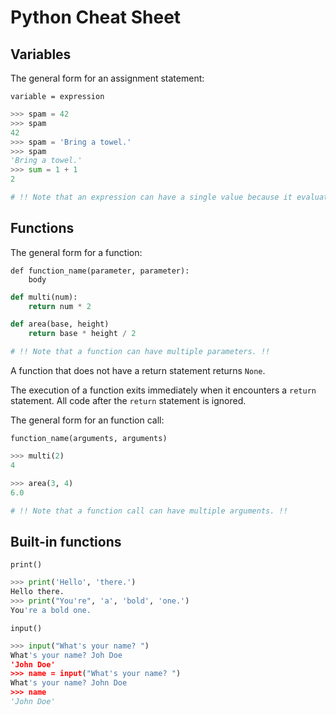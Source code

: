 # Python Cheat Sheet

## Variables

The general form for an assignment statement:

```
variable = expression
```

```python
>>> spam = 42
>>> spam
42
>>> spam = 'Bring a towel.'
>>> spam
'Bring a towel.'
>>> sum = 1 + 1
2

# !! Note that an expression can have a single value because it evaluates to itself. !!
```

## Functions

The general form for a function:

```
def function_name(parameter, parameter):
    body
```

```python
def multi(num):
    return num * 2

def area(base, height)
    return base * height / 2

# !! Note that a function can have multiple parameters. !!
```

A function that does not have a return statement returns `None`.

The execution of a function exits immediately when it encounters a `return` statement. All code after the `return` statement is ignored.

The general form for an function call:

```
function_name(arguments, arguments)
```

```python
>>> multi(2)
4

>>> area(3, 4)
6.0

# !! Note that a function call can have multiple arguments. !!
```

## Built-in functions

`print()`

```python
>>> print('Hello', 'there.')
Hello there.
>>> print("You're", 'a', 'bold', 'one.')
You're a bold one.
```

`input()`

```python
>>> input("What's your name? ")
What's your name? Joh Doe
'John Doe'
>>> name = input("What's your name? ")
What's your name? John Doe
>>> name
'John Doe'
```